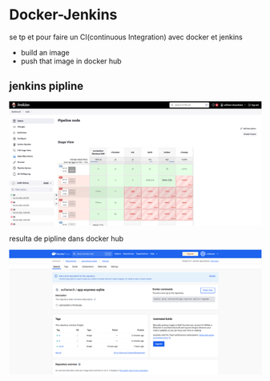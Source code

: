 # Docker-Jenkins

se tp et pour faire un CI(continuous Integration) avec docker et jenkins

- build an image
- push that image in docker hub

## jenkins pipline

![image!](/images/pipline.png)

resulta de pipline dans docker hub

![image!](/images/dockerhub.png)
